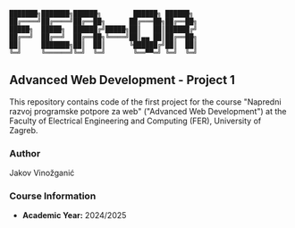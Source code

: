 ```
███████╗███████╗██████╗        ██████╗ ██████╗ 
██╔════╝██╔════╝██╔══██╗      ██╔═══██╗██╔══██╗
█████╗  █████╗  ██████╔╝█████╗██║   ██║██████╔╝
██╔══╝  ██╔══╝  ██╔══██╗╚════╝██║▄▄ ██║██╔══██╗
██║     ███████╗██║  ██║      ╚██████╔╝██║  ██║
╚═╝     ╚══════╝╚═╝  ╚═╝       ╚══▀▀═╝ ╚═╝  ╚═╝
```

## Advanced Web Development - Project 1

This repository contains code of the first project for the course "Napredni razvoj programske potpore za web" ("Advanced Web Development") at the Faculty of Electrical Engineering and Computing (FER), University of Zagreb.

### Author
Jakov Vinožganić

### Course Information
- **Academic Year:** 2024/2025
